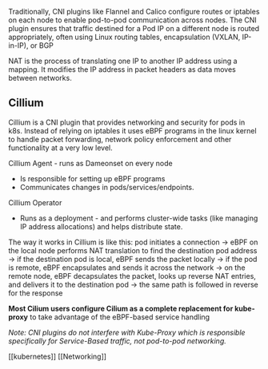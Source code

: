 
Traditionally, CNI plugins like Flannel and Calico configure routes or iptables on each node to enable pod-to-pod communication across nodes. The CNI plugin ensures that traffic destined for a Pod IP on a different node is routed appropriately, often using Linux routing tables, encapsulation (VXLAN, IP-in-IP), or BGP

NAT is the process of translating one IP to another IP address using a mapping. It modifies the IP address in packet headers as data moves between networks. 

## Cillium

Cillium is a CNI plugin that provides networking and security for pods in k8s. Instead of relying on iptables it uses eBPF programs in the linux kernel to handle packet forwarding, network policy enforcement and other functionality at a very low level. 

Cillium Agent - runs as Dameonset on every node
- Is responsible for setting up eBPF programs
- Communicates changes in pods/services/endpoints.

Cillium Operator
- Runs as a deployment - and performs cluster-wide tasks (like managing IP address allocations) and helps distribute state. 

The way it works in Cillium is like this: 
pod initiates a connection 
-> eBPF on the local node performs NAT translation to find the destination pod address
-> if the destination pod is local, eBPF sends the packet locally 
-> if the pod is remote, eBPF encapsulates and sends it across the network 
-> on the remote node, eBPF decapsulates the packet, looks up reverse NAT entries, and delivers it to the destination pod 
-> the same path is followed in reverse for the response

**Most Cilium users configure Cilium as a complete replacement for kube-proxy** to take advantage of the eBPF-based service handling

*Note: CNI plugins do not interfere with Kube-Proxy which is responsible specifically for Service-Based traffic, not pod-to-pod networking.*


[[kubernetes]] [[Networking]]